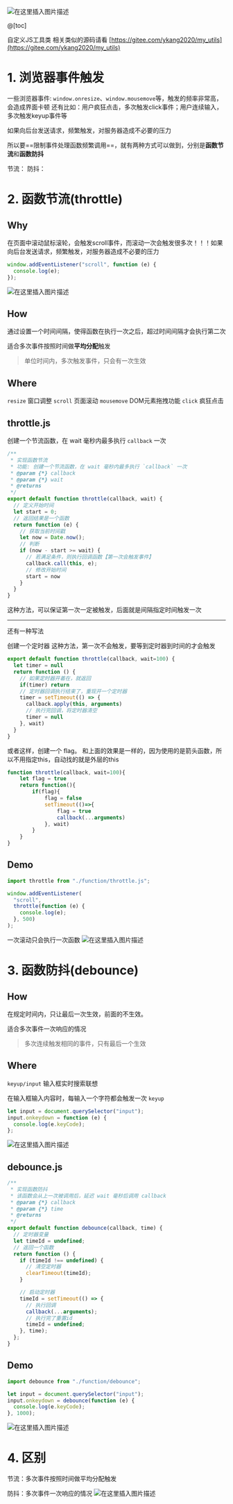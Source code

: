 ![在这里插入图片描述](https://img-blog.csdnimg.cn/4270c07cf9084780bbf96e53ad4aaba2.jpg?x-oss-process=image/watermark,type_ZmFuZ3poZW5naGVpdGk,shadow_10,text_aHR0cHM6Ly9ibG9nLmNzZG4ubmV0L3dlaXhpbl80NDk3MjAwOA==,size_16,color_FFFFFF,t_70#pic_center)


@[toc]

自定义JS工具类 相关类似的源码请看 [https://gitee.com/ykang2020/my_utils](https://gitee.com/ykang2020/my_utils)


# 1. 浏览器事件触发
一些浏览器事件: `window.onresize`、`window.mousemove`等，触发的频率非常高，会造成界面卡顿
还有比如：用户疯狂点击，多次触发click事件；用户连续输入，多次触发keyup事件等

如果向后台发送请求，频繁触发，对服务器造成不必要的压力

所以要==限制事件处理函数频繁调用==，就有两种方式可以做到，分别是**函数节流**和**函数防抖**

节流：
防抖：





# 2. 函数节流(throttle)
## Why

在页面中滚动鼠标滚轮，会触发scroll事件，而滚动一次会触发很多次！！！如果向后台发送请求，频繁触发，对服务器造成不必要的压力

```javascript
window.addEventListener("scroll", function (e) {
  console.log(e);
});
```
![在这里插入图片描述](https://img-blog.csdnimg.cn/20210421183314128.png?x-oss-process=image/watermark,type_ZmFuZ3poZW5naGVpdGk,shadow_10,text_aHR0cHM6Ly9ibG9nLmNzZG4ubmV0L3dlaXhpbl80NDk3MjAwOA==,size_16,color_FFFFFF,t_70)


## How
通过设置一个时间间隔，使得函数在执行一次之后，超过时间间隔才会执行第二次

适合多次事件按照时间做**平均分配**触发

> 单位时间内，多次触发事件，只会有一次生效

## Where
`resize` 窗口调整
`scroll` 页面滚动
`mousemove` DOM元素拖拽功能
`click` 疯狂点击


## throttle.js
创建一个节流函数，在 wait 毫秒内最多执行 `callback` 一次

```javascript
/**
 * 实现函数节流
 * 功能: 创建一个节流函数，在 wait 毫秒内最多执行 `callback` 一次
 * @param {*} callback 
 * @param {*} wait 
 * @returns 
 */
export default function throttle(callback, wait) {
  // 定义开始时间
  let start = 0;
  // 返回结果是一个函数
  return function (e) {
    // 获取当前时间戳
    let now = Date.now();
    // 判断
    if (now - start >= wait) {
      // 若满足条件，则执行回调函数【第一次会触发事件】
      callback.call(this, e);
      // 修改开始时间
      start = now
    }
  }
}

```
这种方法，可以保证第一次一定被触发，后面就是间隔指定时间触发一次

<hr>

还有一种写法

创建一个定时器
这种方法，第一次不会触发，要等到定时器到时间的才会触发

```javascript
export default function throttle(callback, wait=100) {
  let timer = null
  return function () {
  	// 如果定时器开着在，就返回
	if(timer) return
	// 定时器回调执行结束了，重现开一个定时器
	timer = setTimeout(() => {
	  callback.apply(this, arguments)
	  // 执行完回调，将定时器清空
	  timer = null
	}, wait)
  }
}
```

或者这样，创建一个 flag。 和上面的效果是一样的，因为使用的是箭头函数，所以不用指定this，自动找的就是外层的this

```javascript
function throttle(callback, wait=100){
	let flag = true
	return function(){
		if(flag){
			flag = false
			setTimeout(()=>{
				flag = true
				callback(...arguments)
			}, wait)
		}
	}
}
```



## Demo

```javascript
import throttle from "./function/throttle.js";

window.addEventListener(
  "scroll",
  throttle(function (e) {
    console.log(e);
  }, 500)
);

```
一次滚动只会执行一次函数
![在这里插入图片描述](https://img-blog.csdnimg.cn/20210421184827726.png?x-oss-process=image/watermark,type_ZmFuZ3poZW5naGVpdGk,shadow_10,text_aHR0cHM6Ly9ibG9nLmNzZG4ubmV0L3dlaXhpbl80NDk3MjAwOA==,size_16,color_FFFFFF,t_70)
# 3. 函数防抖(debounce)

## How
在规定时间内，只让最后一次生效，前面的不生效。

适合多次事件一次响应的情况

> 多次连续触发相同的事件，只有最后一个生效

## Where
`keyup/input` 输入框实时搜索联想

在输入框输入内容时，每输入一个字符都会触发一次 `keyup` 

```javascript
let input = document.querySelector("input");
input.onkeydown = function (e) {
  console.log(e.keyCode);
};
```
![在这里插入图片描述](https://img-blog.csdnimg.cn/202104211859416.png?x-oss-process=image/watermark,type_ZmFuZ3poZW5naGVpdGk,shadow_10,text_aHR0cHM6Ly9ibG9nLmNzZG4ubmV0L3dlaXhpbl80NDk3MjAwOA==,size_16,color_FFFFFF,t_70)

## debounce.js

```javascript
/**
 * 实现函数防抖
 * 该函数会从上一次被调用后，延迟 wait 毫秒后调用 callback
 * @param {*} callback 
 * @param {*} time 
 * @returns 
 */
export default function debounce(callback, time) {
  // 定时器变量
  let timeId = undefined;
  // 返回一个函数
  return function () {
    if (timeId !== undefined) {
      // 清空定时器
      clearTimeout(timeId);
    }

    // 启动定时器
    timeId = setTimeout(() => {
      // 执行回调
      callback(...arguments);
      // 执行完了重置id
      timeId = undefined;
    }, time);
  };
}
```

## Demo

```javascript
import debounce from "./function/debounce";

let input = document.querySelector("input");
input.onkeydown = debounce(function (e) {
  console.log(e.keyCode);
}, 1000);
```

![在这里插入图片描述](https://img-blog.csdnimg.cn/20210421191757683.png?x-oss-process=image/watermark,type_ZmFuZ3poZW5naGVpdGk,shadow_10,text_aHR0cHM6Ly9ibG9nLmNzZG4ubmV0L3dlaXhpbl80NDk3MjAwOA==,size_16,color_FFFFFF,t_70)


# 4. 区别

节流：多次事件按照时间做平均分配触发

防抖：多次事件一次响应的情况
![在这里插入图片描述](https://img-blog.csdnimg.cn/20210421185205682.png?x-oss-process=image/watermark,type_ZmFuZ3poZW5naGVpdGk,shadow_10,text_aHR0cHM6Ly9ibG9nLmNzZG4ubmV0L3dlaXhpbl80NDk3MjAwOA==,size_16,color_FFFFFF,t_70)


